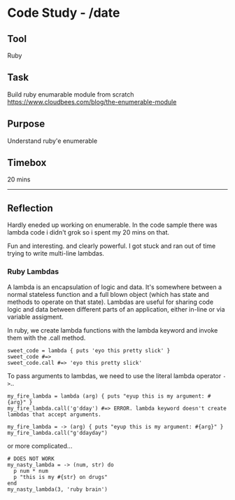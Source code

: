 # Code Study - /date

## Tool

Ruby

## Task

Build ruby enumarable module from scratch
https://www.cloudbees.com/blog/the-enumerable-module

## Purpose

Understand ruby'e enumerable

## Timebox

20 mins

---

## Reflection

Hardly eneded up working on enumerable. In the code sample there was lambda code i didn't grok so i spent my 20 mins on that.

Fun and interesting. and clearly powerful.
I got stuck and ran out of time trying to write multi-line lambdas.

### Ruby Lambdas

A lambda is an encapsulation of logic and data. It's somewhere between a normal stateless function and a full blown object (which has state and methods to operate on that state). Lambdas are useful for sharing code logic and data between different parts of an application, either in-line or via variable assigment.

In ruby, we create lambda functions with the lambda keyword and invoke them with the .call method.

```
sweet_code = lambda { puts 'eyo this pretty slick' }
sweet_code #=>
sweet_code.call #=> 'eyo this pretty slick'
```

To pass arguments to lambdas, we need to use the literal lambda operator `->`..

```
my_fire_lambda = lambda (arg) { puts "eyup this is my argument: #{arg}" }
my_fire_lambda.call('g'dday') #=> ERROR. lambda keyword doesn't create lambdas that accept arguments.

my_fire_lambda = -> (arg) { puts "eyup this is my argument: #{arg}" }
my_fire_lambda.call("g'ddayday")
```

or more complicated...

```
# DOES NOT WORK
my_nasty_lambda = -> (num, str) do
  p num * num
  p "this is my #{str} on drugs"
end
my_nasty_lambda(3, 'ruby brain')
```

